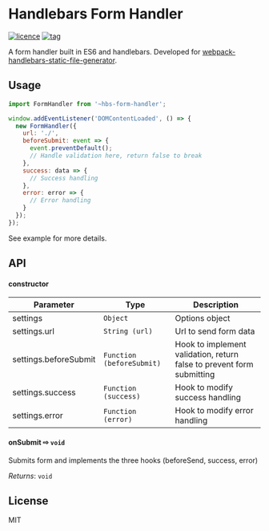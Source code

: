 # Handlebars Form Handler

[![licence](https://img.shields.io/badge/licence-MIT-blue.svg?style=flat-square)]() [![tag](https://img.shields.io/badge/tag-v0.0.1-lightgrey.svg?style=flat-square)]()

A form handler built in ES6 and handlebars. Developed for [webpack-handlebars-static-file-generator](https://github.com/francbelak/webpack-handlebars-static-file-generator).

## Usage

```js
import FormHandler from '~hbs-form-handler';

window.addEventListener('DOMContentLoaded', () => {
  new FormHandler({
    url: './',
    beforeSubmit: event => {
      event.preventDefault();
      // Handle validation here, return false to break
    },
    success: data => {
      // Success handling
    },
    error: error => {
      // Error handling
    }
  });
});
```

See example for more details.

## API

#### constructor

| Parameter | Type | Description |
|---|---|---|
| settings | ``Object`` | Options object |
| settings.url | ``String (url)`` | Url to send form data |
| settings.beforeSubmit | ``Function (beforeSubmit)`` | Hook to implement validation, return false to prevent form submitting |
| settings.success | ``Function (success)``  | Hook to modify success handling |
| settings.error | ``Function (error)`` | Hook to modify error handling |

#### onSubmit ⇨ ``void``

Submits form and implements the three hooks (beforeSend, success, error)

*Returns*: ``void``

## License

MIT
